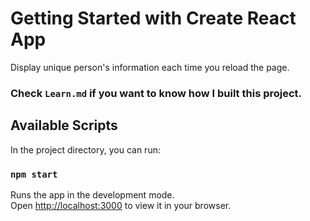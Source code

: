 # Getting Started with Create React App

Display unique person's information each time you reload the page.

### Check `Learn.md` if you want to know how I built this project.

## Available Scripts

In the project directory, you can run:

### `npm start`

Runs the app in the development mode.\
Open [http://localhost:3000](http://localhost:3000) to view it in your browser.


